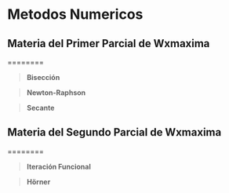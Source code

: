 # Metodos Numericos

## Materia del Primer Parcial de Wxmaxima
========

>**Bisección**

>**Newton-Raphson**

>**Secante**

## Materia del Segundo Parcial de Wxmaxima
========

>**Iteración Funcional**

>**Hörner**
